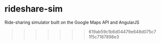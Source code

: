 rideshare-sim
=============

Ride-sharing simulator built on the Google Maps API and AngularJS
>>>>>>> 619ab59c1b6d04479e648d075c71f5c7187898e3
